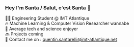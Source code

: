 ### Hey I'm Santa / Salut, c'est Santa 👋


👨‍🎓  Engineering Student @ IMT Atlantique  
🔥  Machine Learning & Computer Vision Researcher wannabe  
🗿  Average tech and science enjoyer  
🔜 Projects coming  
💬 Contact me on : quentin.santarelli@imt-atlantique.net


<!--
**Santa-fr/Santa-fr** is a ✨ _special_ ✨ repository because its `README.md` (this file) appears on your GitHub profile.

Here are some ideas to get you started:

- 🔭 I’m currently working on ...
- 🌱 I’m currently learning ...
- 👯 I’m looking to collaborate on ...
- 🤔 I’m looking for help with ...
- 💬 Ask me about ...
- 📫 How to reach me: ...
- 😄 Pronouns: ...
- ⚡ Fun fact: ...
-->
